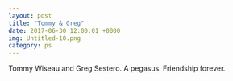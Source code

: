 ```yaml
---
layout: post
title: "Tommy & Greg"
date: 2017-06-30 12:00:01 +0000
img: Untitled-10.png
category: ps
---
```


Tommy Wiseau and Greg Sestero. A pegasus. Friendship forever.